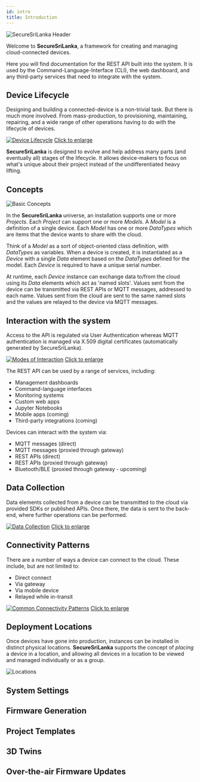 ```yaml
---
id: intro
title: Introduction
---
```

![SecureSriLanka Header](/img/api/Slide0.png)

Welcome to **SecureSriLanka**, a framework for creating and managing cloud-connected devices.

Here you will find documentation for the REST API built into the system. It is used by the Command-Language-Interface (CLI),
the web dashboard, and any third-party services that need to integrate with the system.

## Device Lifecycle

Designing and building a connected-device is a non-trivial task. But there is much more involved. From mass-production, to provisioning,
maintaining, repairing, and a wide range of other operations having to do with the lifecycle of devices.

[![Device Lifecycle](/img/api/Slide5.png)](/img/api/Slide5.png)
[Click to enlarge](/img/api/Slide5.png)

**SecureSriLanka** is designed to evolve and help address many parts (and eventually all) stages of the lifecycle. It allows
device-makers to focus on what's unique about their project instead of the undifferentiated heavy lifting.

## Concepts

![Basic Concepts](/img/api/Slide1.png)

In the **SecureSriLanka** universe, an installation supports one or more *Projects*. Each *Project* can support one or more
*Models*. A *Model* is a definition of a single device. Each *Model* has one or more *DataTypes* which are items that
the device wants to share with the cloud.

Think of a *Model* as a sort of object-oriented class definition, with *DataTypes* as variables. When a device is created, it
is instantiated as a *Device* with a single *Data* element based on the *DataTypes* defined for the model. Each *Device*
is required to have a unique serial number.

At runtime, each *Device* instance can exchange data to/from the cloud using its *Data* elements which act as 'named slots'.
Values sent from the device can be transmitted via REST APIs or MQTT messages, addressed to each name. Values sent from the cloud
are sent to the same named slots and the values are relayed to the device via MQTT messages.

## Interaction with the system

Access to the API is regulated via User Authentication whereas MQTT authentication is managed via X.509 digital
certificates (automatically generated by SecureSriLanka).

[![Modes of Interaction](/img/api/Slide2.png)](/img/api/Slide2.png)
[Click to enlarge](/img/api/Slide2.png)

The REST API can be used by a range of services, including:

- Management dashboards
- Command-language interfaces
- Monitoring systems
- Custom web apps
- Jupyter Notebooks
- Mobile apps (coming)
- Third-party integrations (coming)

Devices can interact with the system via:

- MQTT messages (direct)
- MQTT messages (proxied through gateway)
- REST APIs (direct)
- REST APIs (proxied through gateway)
- Bluetooth/BLE (proxied through gateway - upcoming)

## Data Collection

Data elements collected from a device can be transmitted to the cloud via provided SDKs or published APIs. Once there,
the data is sent to the back-end, where further operations can be performed.

[![Data Collection](/img/api/Slide3.png)](/img/api/Slide3.png)
[Click to enlarge](/img/api/Slide3.png)

## Connectivity Patterns

There are a number of ways a device can connect to the cloud. These include, but are not limited to:

- Direct connect
- Via gateway
- Via mobile device
- Relayed while in-transit

[![Common Connectivity Patterns](/img/api/Slide6.png)](/img/api/Slide6.png)
[Click to enlarge](/img/api/Slide6.png)

## Deployment Locations

Once devices have gone into production, instances can be installed in distinct physical locations.
**SecureSriLanka** supports the concept of *placing* a device in a location, and allowing all devices in a
location to be viewed and managed individually or as a group.

![Locations](/img/api/Slide4.png)

## System Settings

## Firmware Generation

## Project Templates

## 3D Twins

## Over-the-air Firmware Updates

